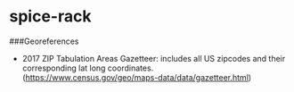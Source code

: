 # spice-rack

###Georeferences

* 2017 ZIP Tabulation Areas Gazetteer: includes all US zipcodes and their corresponding lat long coordinates. (https://www.census.gov/geo/maps-data/data/gazetteer.html)


